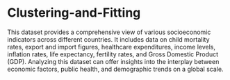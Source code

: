 # Clustering-and-Fitting
This dataset provides a comprehensive view of various socioeconomic indicators across different countries. It includes data on child mortality rates, export and import figures, healthcare expenditures, income levels, inflation rates, life expectancy, fertility rates, and Gross Domestic Product (GDP). Analyzing this dataset can offer insights into the interplay between economic factors, public health, and demographic trends on a global scale.

